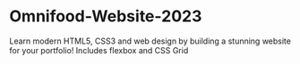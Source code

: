 # Omnifood-Website-2023
Learn modern HTML5, CSS3 and web design by building a stunning website for your portfolio! Includes flexbox and CSS Grid
